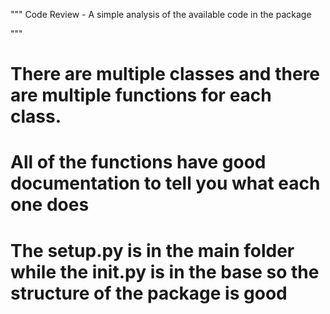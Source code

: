 """
Code Review - A simple analysis of the available code in the package

"""


# There are multiple classes and there are multiple functions for each class.
# All of the functions have good documentation to tell you what each one does
# The setup.py is in the main folder while the __init__.py is in the base so the structure of the package is good